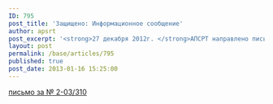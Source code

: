 ```yaml
---
ID: 795
post_title: 'Защищено: Информационное сообщение'
author: apsrt
post_excerpt: '<strong>27 декабря 2012г. </strong>АПСРТ направлено письмо Министру здравоохранения РФ В. И. Скворцовой за №2-03/310 с обоснованиями и предложением отмены приказа Минздравсоцразвития от 05.05.12 №499н по порядку установления состава аптечки для оснащения судов.'
layout: post
permalink: /base/articles/795
published: true
post_date: 2013-01-16 15:25:00
---
```

<a href="http://www.apsrt.ru/docs/er21.doc"><span style="text-decoration:underline;">письмо за № 2-03/310</span></a>